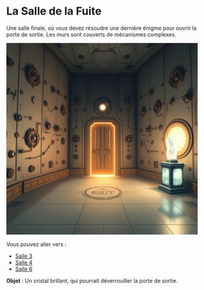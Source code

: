 # La Salle de la Fuite

Une salle finale, où vous devez résoudre une dernière énigme pour ouvrir la porte de sortie. Les murs sont couverts de mécanismes complexes.

![Salle de la Fuite](../images/salle_5.webp)

Vous pouvez aller vers :
- [Salle 3](salle3.md)
- [Salle 4](salle4.md)
- [Salle 6](salle6.md)

**Objet** : Un cristal brillant, qui pourrait déverrouiller la porte de sortie.

